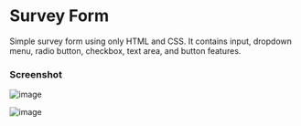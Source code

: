 # Survey Form
Simple survey form using only HTML and CSS. It contains input, dropdown menu, radio button, checkbox, text area, and button features.

### Screenshot
![image](https://github.com/ridwanrahmn/survey_form/assets/114630647/104865ae-867e-404f-a2bf-76b484a3a48c)

![image](https://github.com/ridwanrahmn/survey_form/assets/114630647/2d9c3db1-bb1e-4d6c-a24e-9325f64407c6)
